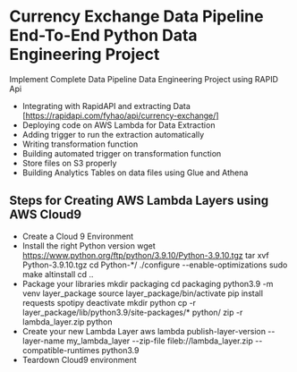 # Currency Exchange Data Pipeline End-To-End Python Data Engineering Project
Implement Complete Data Pipeline Data Engineering Project using RAPID Api 
* Integrating with RapidAPI and extracting Data [https://rapidapi.com/fyhao/api/currency-exchange/]
* Deploying code on AWS Lambda for Data Extraction
* Adding trigger to run the extraction automatically 
* Writing transformation function
* Building automated trigger on transformation function 
* Store files on S3 properly
* Building Analytics Tables on data files using Glue and Athena

## Steps for Creating AWS Lambda Layers using AWS Cloud9

* Create a Cloud 9 Environment
* Install the right Python version
	wget https://www.python.org/ftp/python/3.9.10/Python-3.9.10.tgz
	tar xvf Python-3.9.10.tgz
	cd Python-*/
	./configure --enable-optimizations
	sudo make altinstall
	cd ..
* Package your libraries
	mkdir packaging
	cd packaging
	python3.9 -m venv layer_package
	source layer_package/bin/activate
	pip install requests spotipy
	deactivate
	mkdir python
	cp -r layer_package/lib/python3.9/site-packages/* python/
	zip -r lambda_layer.zip python
* Create your new Lambda Layer
	aws lambda publish-layer-version --layer-name my_lambda_layer --zip-file fileb://lambda_layer.zip --compatible-runtimes python3.9
* Teardown Cloud9 environment

